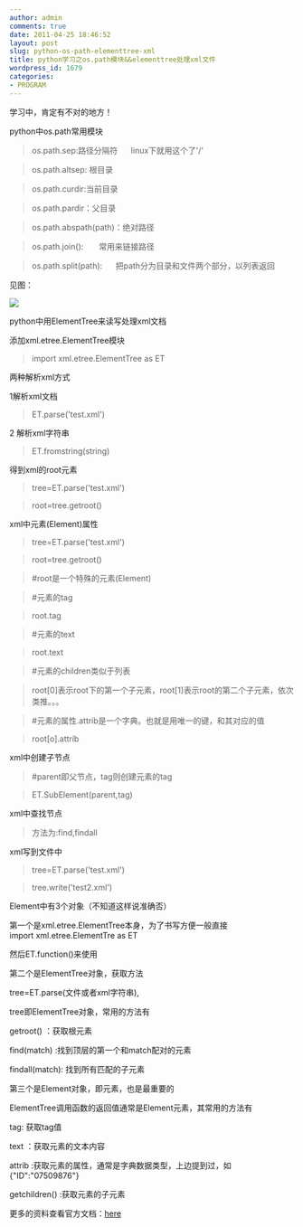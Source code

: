 ```yaml
---
author: admin
comments: true
date: 2011-04-25 18:46:52
layout: post
slug: python-os-path-elementtree-xml
title: python学习之os.path模块&&elementtree处理xml文件
wordpress_id: 1679
categories:
- PROGRAM
---
```


学习中，肯定有不对的地方！

python中os.path常用模块

> 

> 
> os.path.sep:路径分隔符      linux下就用这个了'/'
> 
> 

> 
> os.path.altsep: 根目录
> 
> 

> 
> os.path.curdir:当前目录
> 
> 

> 
> os.path.pardir：父目录
> 
> 

> 
> os.path.abspath(path)：绝对路径
> 
> 

> 
> os.path.join():       常用来链接路径
> 
> 

> 
> os.path.split(path):      把path分为目录和文件两个部分，以列表返回
> 
> 

见图：

![](http://i.imgur.com/2tn6g.png)

python中用ElementTree来读写处理xml文档

<!-- more -->

添加xml.etree.ElementTree模块

> 

> 
> import xml.etree.ElementTree as ET
> 
> 

两种解析xml方式

1解析xml文档

> 

> 
> ET.parse('test.xml')
> 
> 

2 解析xml字符串

> 

> 
> ET.fromstring(string)
> 
> 

得到xml的root元素

> 

> 
> tree=ET.parse('test.xml')
> 
> 

> 
> root=tree.getroot()
> 
> 

xml中元素(Element)属性

> 

> 
> 

> 
> tree=ET.parse('test.xml')
> 
> 

> 
> root=tree.getroot()
> 
> 

> 
> #root是一个特殊的元素(Element)
> 
> 

> 
> #元素的tag
> 
> 

> 
> 

> 
> root.tag
> 
> 

> 
> #元素的text
> 
> 

> 
> root.text
> 
> 

> 
> #元素的children类似于列表
> 
> 

> 
> root[0]表示root下的第一个子元素，root[1]表示root的第二个子元素，依次类推。。。
> 
> 

> 
> #元素的属性.attrib是一个字典。也就是用唯一的键，和其对应的值
> 
> 

> 
> root[o].attrib
> 
> 

xml中创建子节点

> 

> 
> #parent即父节点，tag则创建元素的tag
> 
> 

> 
> ET.SubElement(parent,tag)
> 
> 

xml中查找节点

> 

> 
> 方法为:find,findall
> 
> 

xml写到文件中

> 

> 
> tree=ET.parse('test.xml')
> 
> 

> 
> tree.write('test2.xml')
> 
> 

Element中有3个对象（不知道这样说准确否）

第一个是xml.etree.ElementTree本身，为了书写方便一般直接import xml.etree.ElementTre as ET

然后ET.function()来使用

第二个是ElementTree对象，获取方法

tree=ET.parse(文件或者xml字符串),

tree即ElementTree对象，常用的方法有

getroot() ：获取根元素

find(match) :找到顶层的第一个和match配对的元素

findall(match): 找到所有匹配的子元素

第三个是Element对象，即元素，也是最重要的

ElementTree调用函数的返回值通常是Element元素，其常用的方法有

tag: 获取tag值

text ：获取元素的文本内容

attrib :获取元素的属性，通常是字典数据类型，上边提到过，如{"ID":"07509876"}

getchildren() :获取元素的子元素

更多的资料查看官方文档：[here](http://docs.python.org/library/xml.etree.elementtree.html)
